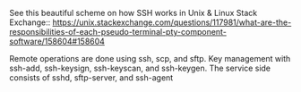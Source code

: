 

See this beautiful scheme on how SSH works in Unix & Linux Stack Exchange::
https://unix.stackexchange.com/questions/117981/what-are-the-responsibilities-of-each-pseudo-terminal-pty-component-software/158604#158604


Remote operations are done using ssh, scp, and sftp.
Key management with ssh-add, ssh-keysign, ssh-keyscan, and ssh-keygen.
The service side consists of sshd, sftp-server, and ssh-agent
